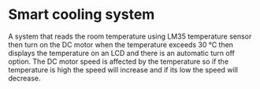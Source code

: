 # Smart cooling system

A system that reads the room temperature using LM35 temperature sensor then turn on the DC motor when the temperature exceeds 30 ℃ then displays the temperature on an LCD and there is an automatic turn off option. The DC motor speed is affected by the temperature so if the temperature is high the speed will increase and if its low the speed will decrease.
